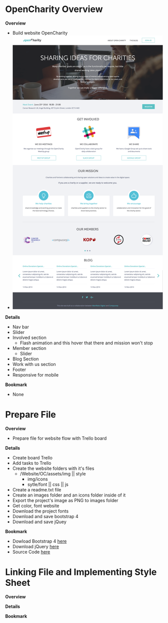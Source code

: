 # OpenCharity Overview

**Overview**

- Build website OpenCharity
- ![OpenCharity](./OC.png)

**Details**

- Nav bar
- Slider
- Involved section
    - Flash animation and this hover that there and mission won't stop
- Member section
    - Slider
- Blog Section
- Work with us section
- Footer
- Responsive for mobile

**Bookmark**
- None

# Prepare File

**Overview**

- Prepare file for website flow with Trello board

**Details**

- Create board Trello
- Add tasks to Trello
- Create the website folders with it's files
    - /Website/OC/assets/img || style
        - img/icons
        - sytle/font || css || js
- Create a readme.txt file
- Create an images folder and an icons folder inside of it
- Export the project's image as PNG to images folder
- Get color, font website
- Download the project fonts
- Download and save bootstrap 4
- Download and save jQuey

**Bookmark**

- Dowload Bootstrap 4 [here](http://getbootstrap.com/docs/4.1/getting-started/download/)
- Download jQuery [here](https://jquery.com/download/)
- Source Code [here](https://drive.google.com/drive/folders/1_emV94lr49gLtv01tVvHHBunGmSh7Swn)

# Linking File and Implementing Style Sheet

**Overview**

**Details**

**Bookmark**